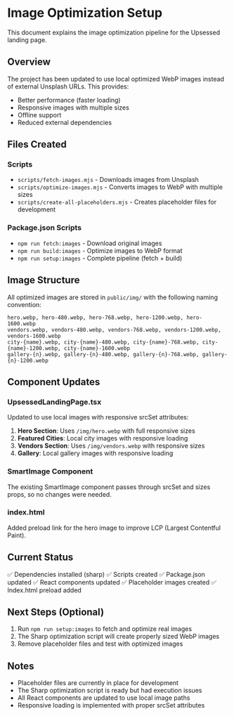 # Image Optimization Setup

This document explains the image optimization pipeline for the Upsessed landing page.

## Overview

The project has been updated to use local optimized WebP images instead of external Unsplash URLs. This provides:

- Better performance (faster loading)
- Responsive images with multiple sizes
- Offline support
- Reduced external dependencies

## Files Created

### Scripts
- `scripts/fetch-images.mjs` - Downloads images from Unsplash
- `scripts/optimize-images.mjs` - Converts images to WebP with multiple sizes
- `scripts/create-all-placeholders.mjs` - Creates placeholder files for development

### Package.json Scripts
- `npm run fetch:images` - Download original images
- `npm run build:images` - Optimize images to WebP format
- `npm run setup:images` - Complete pipeline (fetch + build)

## Image Structure

All optimized images are stored in `public/img/` with the following naming convention:

```
hero.webp, hero-480.webp, hero-768.webp, hero-1200.webp, hero-1600.webp
vendors.webp, vendors-480.webp, vendors-768.webp, vendors-1200.webp, vendors-1600.webp
city-{name}.webp, city-{name}-480.webp, city-{name}-768.webp, city-{name}-1200.webp, city-{name}-1600.webp
gallery-{n}.webp, gallery-{n}-480.webp, gallery-{n}-768.webp, gallery-{n}-1200.webp
```

## Component Updates

### UpsessedLandingPage.tsx
Updated to use local images with responsive srcSet attributes:

1. **Hero Section**: Uses `/img/hero.webp` with full responsive sizes
2. **Featured Cities**: Local city images with responsive loading
3. **Vendors Section**: Uses `/img/vendors.webp` with responsive sizes
4. **Gallery**: Local gallery images with responsive loading

### SmartImage Component
The existing SmartImage component passes through srcSet and sizes props, so no changes were needed.

### index.html
Added preload link for the hero image to improve LCP (Largest Contentful Paint).

## Current Status

✅ Dependencies installed (sharp)
✅ Scripts created
✅ Package.json updated
✅ React components updated
✅ Placeholder images created
✅ Index.html preload added

## Next Steps (Optional)

1. Run `npm run setup:images` to fetch and optimize real images
2. The Sharp optimization script will create properly sized WebP images
3. Remove placeholder files and test with optimized images

## Notes

- Placeholder files are currently in place for development
- The Sharp optimization script is ready but had execution issues
- All React components are updated to use local image paths
- Responsive loading is implemented with proper srcSet attributes

